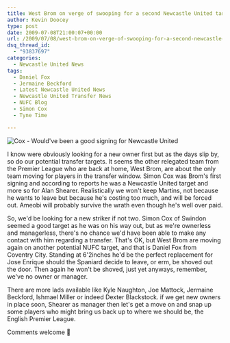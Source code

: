 ```yaml
---
title: West Brom on verge of swooping for a second Newcastle United target
author: Kevin Doocey
type: post
date: 2009-07-08T21:00:07+00:00
url: /2009/07/08/west-brom-on-verge-of-swooping-for-a-second-newcastle-united-target/
dsq_thread_id:
  - "93837697"
categories:
  - Newcastle United News
tags:
  - Daniel Fox
  - Jermaine Beckford
  - Latest Newcastle United News
  - Newcastle United Transfer News
  - NUFC Blog
  - Simon Cox
  - Tyne Time

---
```

![Cox - Would've been a good signing for Newcastle United](https://static.guim.co.uk/sys-images/Football/Pix/pictures/2008/11/25/1227572042208/Simon-Cox-002.jpg)

I know were obviously looking for a  new owner first but as the days slip by, so do our potential transfer targets. It seems the other relegated team from the Premier League who are back at home, West Brom, are about the only team moving for players in the transfer window. Simon Cox was Brom's first signing and according to reports he was a Newcastle United target and more so for Alan Shearer. Realistically we won't keep Martins, not because he wants to leave but because he's costing too much, and will be forced out. Ameobi will probably survive the wrath even though he's well over paid.

So, we'd be looking for a new striker if not two. Simon Cox of Swindon seemed a good target as he was on his way out, but as we're ownerless and managerless, there's no chance we'd have been able to make any contact with him regarding a transfer. That's OK, but West Brom are moving again on another potential NUFC target, and that is Daniel Fox from Coventry City. Standing at 6'2inches he'd be the perfect replacement for Jose Enrique should the Spaniard decide to leave, or erm, be shoved out the door. Then again he won't be shoved, just yet anyways, remember, we've no owner or manager.

There are more lads available like Kyle Naughton, Joe Mattock, Jermaine Beckford, Ishmael Miller or indeed Dexter Blackstock. if we get new owners in place soon, Shearer as manager then let's get a move on and snap up some players who might bring us back up to where we should be, the English Premier League.

<p style="text-align: left;">
  Comments welcome 🙂
</p>
